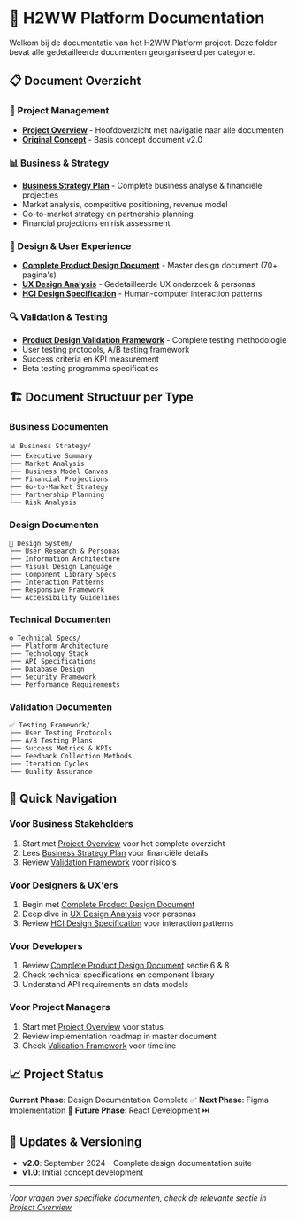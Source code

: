 # 📁 H2WW Platform Documentation

Welkom bij de documentatie van het H2WW Platform project. Deze folder bevat alle gedetailleerde documenten georganiseerd per categorie.

## 📋 Document Overzicht

### 🎯 Project Management
- **[Project Overview](../PROJECT_OVERVIEW.md)** - Hoofdoverzicht met navigatie naar alle documenten
- **[Original Concept](../README.md)** - Basis concept document v2.0

### 📊 Business & Strategy
- **[Business Strategy Plan](../H2WW_Business_Strategy_Plan.md)** - Complete business analyse & financiële projecties
- Market analysis, competitive positioning, revenue model
- Go-to-market strategy en partnership planning
- Financial projections en risk assessment

### 🎨 Design & User Experience
- **[Complete Product Design Document](../H2WW_Complete_Product_Design_Document.md)** - Master design document (70+ pagina's)
- **[UX Design Analysis](../H2WW_UX_Design_Analysis.md)** - Gedetailleerde UX onderzoek & personas
- **[HCI Design Specification](../HCI_Design_Specification.md)** - Human-computer interaction patterns

### 🔍 Validation & Testing
- **[Product Design Validation Framework](../H2WW_Product_Design_Validation_Framework.md)** - Complete testing methodologie
- User testing protocols, A/B testing framework
- Success criteria en KPI measurement
- Beta testing programma specificaties

## 🏗️ Document Structuur per Type

### Business Documenten
```
📊 Business Strategy/
├── Executive Summary
├── Market Analysis
├── Business Model Canvas
├── Financial Projections
├── Go-to-Market Strategy
├── Partnership Planning
└── Risk Analysis
```

### Design Documenten
```
🎨 Design System/
├── User Research & Personas
├── Information Architecture
├── Visual Design Language
├── Component Library Specs
├── Interaction Patterns
├── Responsive Framework
└── Accessibility Guidelines
```

### Technical Documenten
```
⚙️ Technical Specs/
├── Platform Architecture
├── Technology Stack
├── API Specifications
├── Database Design
├── Security Framework
└── Performance Requirements
```

### Validation Documenten
```
✅ Testing Framework/
├── User Testing Protocols
├── A/B Testing Plans
├── Success Metrics & KPIs
├── Feedback Collection Methods
├── Iteration Cycles
└── Quality Assurance
```

## 🎯 Quick Navigation

### Voor Business Stakeholders
1. Start met [Project Overview](../PROJECT_OVERVIEW.md) voor het complete overzicht
2. Lees [Business Strategy Plan](../H2WW_Business_Strategy_Plan.md) voor financiële details
3. Review [Validation Framework](../H2WW_Product_Design_Validation_Framework.md) voor risico's

### Voor Designers & UX'ers
1. Begin met [Complete Product Design Document](../H2WW_Complete_Product_Design_Document.md)
2. Deep dive in [UX Design Analysis](../H2WW_UX_Design_Analysis.md) voor personas
3. Review [HCI Design Specification](../HCI_Design_Specification.md) voor interaction patterns

### Voor Developers
1. Review [Complete Product Design Document](../H2WW_Complete_Product_Design_Document.md) sectie 6 & 8
2. Check technical specifications en component library
3. Understand API requirements en data models

### Voor Project Managers
1. Start met [Project Overview](../PROJECT_OVERVIEW.md) voor status
2. Review implementation roadmap in master document
3. Check [Validation Framework](../H2WW_Product_Design_Validation_Framework.md) voor timeline

## 📈 Project Status

**Current Phase**: Design Documentation Complete ✅
**Next Phase**: Figma Implementation 🔄
**Future Phase**: React Development ⏭️

## 🔄 Updates & Versioning

- **v2.0**: September 2024 - Complete design documentation suite
- **v1.0**: Initial concept development

---

*Voor vragen over specifieke documenten, check de relevante sectie in [Project Overview](../PROJECT_OVERVIEW.md)*
